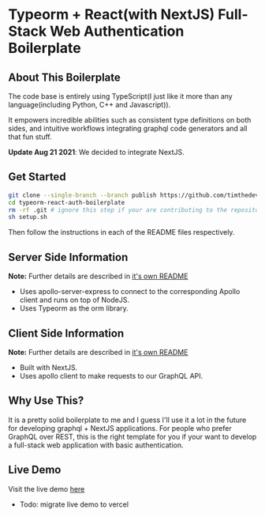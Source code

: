 # Typeorm + React(with NextJS) Full-Stack Web Authentication Boilerplate

## About This Boilerplate

The code base is entirely using TypeScript(I just like it more than any language(including Python, C++ and Javascript)).

It empowers incredible abilities such as consistent type definitions on both sides, and intuitive workflows integrating graphql code generators and all that fun stuff.

**Update Aug 21 2021**: We decided to integrate NextJS.

## Get Started

```bash
git clone --single-branch --branch publish https://github.com/timthedev07/typeorm-react-auth-boilerplate.git
cd typeorm-react-auth-boilerplate
rm -rf .git # ignore this step if your are contributing to the repository
sh setup.sh
```

Then follow the instructions in each of the README files respectively.

## Server Side Information

**Note:** Further details are described in [it's own README](server/README.md)

- Uses apollo-server-express to connect to the corresponding Apollo client and runs on top of NodeJS.
- Uses Typeorm as the orm library.

## Client Side Information

**Note:** Further details are described in [it's own README](client/README.md)

- Built with NextJS.
- Uses apollo client to make requests to our GraphQL API.

## Why Use This?

It is a pretty solid boilerplate to me and I guess I'll use it a lot in the future for developing graphql + NextJS applications.
For people who prefer GraphQL over REST, this is the right template for you if your want to develop a full-stack web application with basic authentication.

## Live Demo

Visit the live demo [here](https://typeorm-react-auth-boilerplate.netlify.app/)

- Todo: migrate live demo to vercel
